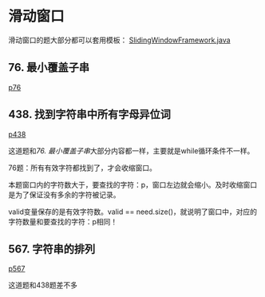 # 滑动窗口

滑动窗口的题大部分都可以套用模板：
[SlidingWindowFramework.java](src%2Fcom%2Fgodtong%2Fslidingwindow%2FSlidingWindowFramework.java)

## 76. 最小覆盖子串

[p76](src%2Fcom%2Fgodtong%2Fslidingwindow%2Fp76)

## 438. 找到字符串中所有字母异位词

[p438](src%2Fcom%2Fgodtong%2Fp438)

这道题和*76. 最小覆盖子串*大部分内容都一样，主要就是while循环条件不一样。

76题：所有有效字符都找到了，才会收缩窗口。

本题窗口内的字符数大于，要查找的字符：p，窗口左边就会缩小。及时收缩窗口是为了保证没有多余的字符被记录。

valid变量保存的是有效字符数。valid == need.size()，就说明了窗口中，对应的字符数量和要查找的字符：p相同！

## 567. 字符串的排列

[p567](src%2Fcom%2Fgodtong%2Fslidingwindow%2Fp567)

这道题和438题差不多
